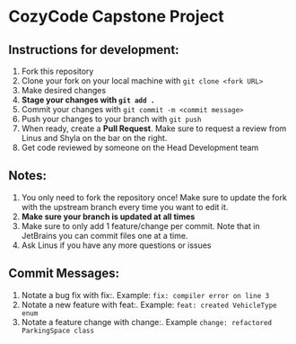 # CozyCode Capstone Project
## __Instructions for development:__

1. Fork this repository
2. Clone your fork on your local machine with `git clone <fork URL>`
3. Make desired changes
4. __Stage your changes with `git add .`__
5. Commit your changes with `git commit -m <commit message>`
6. Push your changes to your branch with `git push`
7. When ready, create a __Pull Request__. Make sure to request a review from Linus and Shyla on the bar on the right.
8. Get code reviewed by someone on the Head Development team

## __Notes:__

1. You only need to fork the repository once! Make sure to update the fork with the upstream branch every time you want to edit it.
2. __Make sure your branch is updated at all times__
3. Make sure to only add 1 feature/change per commit. Note that in JetBrains you can commit files one at a time.
4. Ask Linus if you have any more questions or issues

## __Commit Messages:__

1. Notate a bug fix with fix:. Example: `fix: compiler error on line 3`
2. Notate a new feature with feat:. Example: `feat: created VehicleType enum`
3. Notate a feature change with change:. Example `change: refactored ParkingSpace class`
